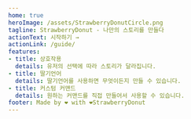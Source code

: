 ```yaml
---
home: true
heroImage: /assets/StrawberryDonutCircle.png
tagline: StrawberryDonut - 나만의 스토리를 만들다
actionText: 시작하기 →
actionLink: /guide/
features:
- title: 상호작용
  details: 유저의 선택에 따라 스토리가 달라집니다.
- title: 딸기언어
  details: 딸기언어를 사용하면 무엇이든지 만들 수 있습니다.
- title: 커스텀 커맨드
  details: 원하는 커맨드를 직접 만들어서 사용할 수 있습니다.
footer: Made by ❤️ with ❤StrawberryDonut
---
```

